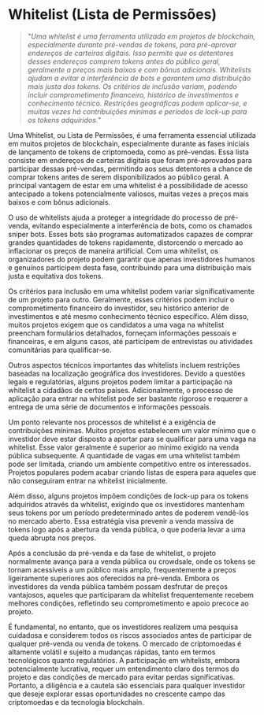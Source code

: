 # Whitelist (Lista de Permissões)

>"*Uma whitelist é uma ferramenta utilizada em projetos de blockchain, especialmente durante pré-vendas de tokens, para pré-aprovar endereços de carteiras digitais. Isso permite que os detentores desses endereços comprem tokens antes do público geral, geralmente a preços mais baixos e com bônus adicionais. Whitelists ajudam a evitar a interferência de bots e garantem uma distribuição mais justa dos tokens. Os critérios de inclusão variam, podendo incluir comprometimento financeiro, histórico de investimentos e conhecimento técnico. Restrições geográficas podem aplicar-se, e muitas vezes há contribuições mínimas e períodos de lock-up para os tokens adquiridos.*"

Uma Whitelist, ou Lista de Permissões, é uma ferramenta essencial utilizada em muitos projetos de blockchain, especialmente durante as fases iniciais de lançamento de tokens de criptomoeda, como as pré-vendas. Essa lista consiste em endereços de carteiras digitais que foram pré-aprovados para participar dessas pré-vendas, permitindo aos seus detentores a chance de comprar tokens antes de serem disponibilizados ao público geral. A principal vantagem de estar em uma whitelist é a possibilidade de acesso antecipado a tokens potencialmente valiosos, muitas vezes a preços mais baixos e com bônus adicionais.

O uso de whitelists ajuda a proteger a integridade do processo de pré-venda, evitando especialmente a interferência de bots, como os chamados sniper bots. Esses bots são programas automatizados capazes de comprar grandes quantidades de tokens rapidamente, distorcendo o mercado ao inflacionar os preços de maneira artificial. Com uma whitelist, os organizadores do projeto podem garantir que apenas investidores humanos e genuínos participem desta fase, contribuindo para uma distribuição mais justa e equitativa dos tokens.

Os critérios para inclusão em uma whitelist podem variar significativamente de um projeto para outro. Geralmente, esses critérios podem incluir o comprometimento financeiro do investidor, seu histórico anterior de investimentos e até mesmo conhecimento técnico específico. Além disso, muitos projetos exigem que os candidatos a uma vaga na whitelist preencham formulários detalhados, forneçam informações pessoais e financeiras, e em alguns casos, até participem de entrevistas ou atividades comunitárias para qualificar-se.

Outros aspectos técnicos importantes das whitelists incluem restrições baseadas na localização geográfica dos investidores. Devido a questões legais e regulatórias, alguns projetos podem limitar a participação na whitelist a cidadãos de certos países. Adicionalmente, o processo de aplicação para entrar na whitelist pode ser bastante rigoroso e requerer a entrega de uma série de documentos e informações pessoais.

Um ponto relevante nos processos de whitelist é a exigência de contribuições mínimas. Muitos projetos estabelecem um valor mínimo que o investidor deve estar disposto a aportar para se qualificar para uma vaga na whitelist. Esse valor geralmente é superior ao mínimo exigido na venda pública subsequente. A quantidade de vagas em uma whitelist também pode ser limitada, criando um ambiente competitivo entre os interessados. Projetos populares podem acabar criando listas de espera para aqueles que não conseguiram entrar na whitelist inicialmente.

Além disso, alguns projetos impõem condições de lock-up para os tokens adquiridos através da whitelist, exigindo que os investidores mantenham seus tokens por um período predeterminado antes de poderem vendê-los no mercado aberto. Essa estratégia visa prevenir a venda massiva de tokens logo após a abertura da venda pública, o que poderia levar a uma queda abrupta nos preços.

Após a conclusão da pré-venda e da fase de whitelist, o projeto normalmente avança para a venda pública ou crowdsale, onde os tokens se tornam acessíveis a um público mais amplo, frequentemente a preços ligeiramente superiores aos oferecidos na pré-venda. Embora os investidores da venda pública também possam desfrutar de preços vantajosos, aqueles que participaram da whitelist frequentemente recebem melhores condições, refletindo seu comprometimento e apoio precoce ao projeto.

É fundamental, no entanto, que os investidores realizem uma pesquisa cuidadosa e considerem todos os riscos associados antes de participar de qualquer pré-venda ou venda de tokens. O mercado de criptomoedas é altamente volátil e sujeito a mudanças rápidas, tanto em termos tecnológicos quanto regulatórios. A participação em whitelists, embora potencialmente lucrativa, requer um entendimento claro dos termos do projeto e das condições de mercado para evitar perdas significativas. Portanto, a diligência e a cautela são essenciais para qualquer investidor que deseje explorar essas oportunidades no crescente campo das criptomoedas e da tecnologia blockchain.